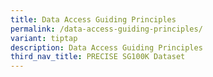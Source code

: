 ```yaml
---
title: Data Access Guiding Principles
permalink: /data-access-guiding-principles/
variant: tiptap
description: Data Access Guiding Principles
third_nav_title: PRECISE SG100K Dataset
---
```

